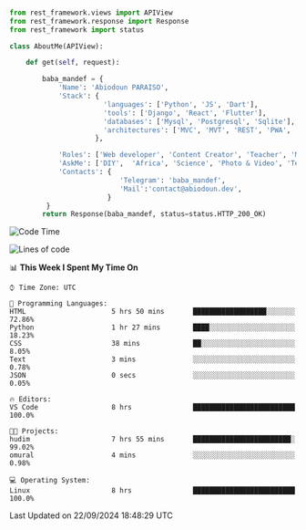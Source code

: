 ###
```python
from rest_framework.views import APIView
from rest_framework.response import Response
from rest_framework import status

class AboutMe(APIView):

    def get(self, request):

        baba_mandef = {
            'Name': 'Abiodoun PARAISO',
            'Stack': {
                       'languages': ['Python', 'JS', 'Dart'],
                       'tools': ['Django', 'React', 'Flutter'],
                       'databases': ['Mysql', 'Postgresql', 'Sqlite'],
                       'architectures': ['MVC', 'MVT', 'REST', 'PWA', 'SPA', 'MicroServices']
                     },

            'Roles': ['Web developer', 'Content Creator', 'Teacher', 'Mentor'],
            'AskMe': ['DIY',  'Africa', 'Science', 'Photo & Video', 'Tech'],
            'Contacts': {
                           'Telegram': 'baba_mandef',
                           'Mail':'contact@abiodoun.dev',
                        }
         }
        return Response(baba_mandef, status=status.HTTP_200_OK)

```                    

<!--START_SECTION:waka-->
![Code Time](http://img.shields.io/badge/Code%20Time-1%2C150%20hrs%2017%20mins-blue)

![Lines of code](https://img.shields.io/badge/From%20Hello%20World%20I%27ve%20Written-420%20Thousand%20lines%20of%20code-blue)

📊 **This Week I Spent My Time On** 

```text
⌚︎ Time Zone: UTC

💬 Programming Languages: 
HTML                     5 hrs 50 mins       ██████████████████░░░░░░░   72.86% 
Python                   1 hr 27 mins        ████░░░░░░░░░░░░░░░░░░░░░   18.23% 
CSS                      38 mins             ██░░░░░░░░░░░░░░░░░░░░░░░   8.05% 
Text                     3 mins              ░░░░░░░░░░░░░░░░░░░░░░░░░   0.78% 
JSON                     0 secs              ░░░░░░░░░░░░░░░░░░░░░░░░░   0.05%

🔥 Editors: 
VS Code                  8 hrs               █████████████████████████   100.0%

🐱‍💻 Projects: 
hudim                    7 hrs 55 mins       ████████████████████████░   99.02% 
omural                   4 mins              ░░░░░░░░░░░░░░░░░░░░░░░░░   0.98%

💻 Operating System: 
Linux                    8 hrs               █████████████████████████   100.0%

```


 Last Updated on 22/09/2024 18:48:29 UTC
<!--END_SECTION:waka-->
